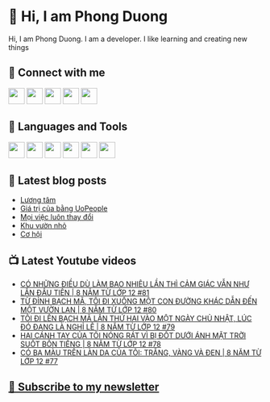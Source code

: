# 👋 Hi, I am Phong Duong

Hi, I am Phong Duong. I am a developer. I like learning and creating new things

## 🔗 Connect with me
[<img height="32" width="32" src="https://cdn.jsdelivr.net/npm/simple-icons@v3/icons/youtube.svg" />](https://www.youtube.com/channel/UCXykqt3V2-9bYXKWZRcH0rA)
[<img height="32" width="32" src="https://cdn.jsdelivr.net/npm/simple-icons@v3/icons/instagram.svg" />](https://www.instagram.com/phongduonglh)
[<img height="32" width="32" src="https://cdn.jsdelivr.net/npm/simple-icons@v3/icons/twitter.svg" />](https://twitter.com/phongduonglh)
[<img height="32" width="32" src="https://cdn.jsdelivr.net/npm/simple-icons@v3/icons/facebook.svg" />](https://www.facebook.com/phongduonglh)
[<img height="32" width="32" src="https://cdn.jsdelivr.net/npm/simple-icons@v3/icons/linkedin.svg" />](https://www.linkedin.com/in/phongduonglh)

## 🧰 Languages and Tools

[<img height="32" width="32" src="https://cdn.jsdelivr.net/npm/simple-icons@v3/icons/javascript.svg" />](javascript)
[<img height="32" width="32" src="https://cdn.jsdelivr.net/npm/simple-icons@v3/icons/html5.svg" />](html5)
[<img height="32" width="32" src="https://cdn.jsdelivr.net/npm/simple-icons@v3/icons/css3.svg" />](css3)
[<img height="32" width="32" src="https://cdn.jsdelivr.net/npm/simple-icons@v3/icons/node-dot-js.svg" />](nodejs)
[<img height="32" width="32" src="https://cdn.jsdelivr.net/npm/simple-icons@v3/icons/react.svg" />](react)
[<img height="32" width="32" src="https://cdn.jsdelivr.net/npm/simple-icons@v3/icons/vue-dot-js.svg" />](vue)

## 📝 Latest blog posts

<!-- BLOG-POST-LIST:START -->
- [Lương tâm](https://phongduong.dev/blog/2021/07/luong-tam/)
- [Giá trị của bằng UoPeople](https://phongduong.dev/blog/2021/07/gia-tri-cua-bang-uo-people/)
- [Mọi việc luôn thay đổi](https://phongduong.dev/blog/2021/07/moi-viec-luon-thay-doi/)
- [Khu vườn nhỏ](https://phongduong.dev/blog/2021/07/khu-vuon-nho/)
- [Cơ hội](https://phongduong.dev/blog/2021/07/co-hoi/)
<!-- BLOG-POST-LIST:END -->

## 📺 Latest Youtube videos

<!-- YOUTUBE-VIDEO-LIST:START -->
- [CÓ NHỮNG ĐIỀU DÙ LÀM BAO NHIÊU LẦN THÌ CẢM GIÁC VẪN NHƯ LẦN ĐẦU TIÊN | 8 NĂM TỪ LỚP 12 #81](https://www.youtube.com/watch?v=ia8G7ASb7FY)
- [TỪ ĐỈNH BẠCH MÃ, TÔI ĐI XUỐNG MỘT CON ĐƯỜNG KHÁC DẪN ĐẾN MỘT VƯỜN LAN | 8 NĂM TỪ LỚP 12 #80](https://www.youtube.com/watch?v=VA5bGztBnZ8)
- [TÔI ĐI LÊN BẠCH MÃ LẦN THỨ HAI VÀO MỘT NGÀY CHỦ NHẬT, LÚC ĐÓ ĐANG LÀ NGHỈ LỄ | 8 NĂM TỪ LỚP 12 #79](https://www.youtube.com/watch?v=frMIuWB2xBk)
- [HAI CÁNH TAY CỦA TÔI NÓNG RÁT VÌ BỊ ĐỐT DƯỚI ÁNH MẶT TRỜI SUỐT BỐN TIẾNG | 8 NĂM TỪ LỚP 12 #78](https://www.youtube.com/watch?v=pkhbmu94IXM)
- [CÓ BA MÀU TRÊN LÀN DA CỦA TÔI: TRẲNG, VÀNG VÀ ĐEN | 8 NĂM TỪ LỚP 12 #77](https://www.youtube.com/watch?v=5cwdsMVVmy8)
<!-- YOUTUBE-VIDEO-LIST:END -->

## [💌 Subscribe to my newsletter](https://koogio.substack.com/)
